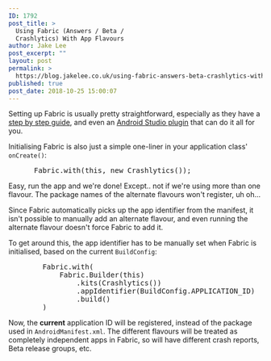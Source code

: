 ```yaml
---
ID: 1792
post_title: >
  Using Fabric (Answers / Beta /
  Crashlytics) With App Flavours
author: Jake Lee
post_excerpt: ""
layout: post
permalink: >
  https://blog.jakelee.co.uk/using-fabric-answers-beta-crashlytics-with-app-flavours/
published: true
post_date: 2018-10-25 15:00:07
---
```

Setting up Fabric is usually pretty straightforward, especially as they have a <a href="https://fabric.io/kits/android/crashlytics/install" target="_blank" rel="noopener">step by step guide</a>, and even an <a href="https://fabric.io/downloads/android-studio" target="_blank" rel="noopener">Android Studio plugin</a> that can do it all for you.

Initialising Fabric is also just a simple one-liner in your application class' <code>onCreate()</code>:
<pre>
      Fabric.with(this, new Crashlytics());</pre>
Easy, run the app and we're done! Except.. not if we're using more than one flavour. The package names of the alternate flavours won't register, uh oh...

<!--more-->

Since Fabric automatically picks up the app identifier from the manifest, it isn't possible to manually add an alternate flavour, and even running the alternate flavour doesn't force Fabric to add it.

To get around this, the app identifier has to be manually set when Fabric is initialised, based on the current <code>BuildConfig</code>:
<pre>
        Fabric.with(
            Fabric.Builder(this)
                .kits(Crashlytics())
                .appIdentifier(BuildConfig.APPLICATION_ID)
                .build()
        )</pre>
Now, the <b>current</b> application ID will be registered, instead of the package used in <code>AndroidManifest.xml</code>. The different flavours will be treated as completely independent apps in Fabric, so will have different crash reports, Beta release groups, etc.